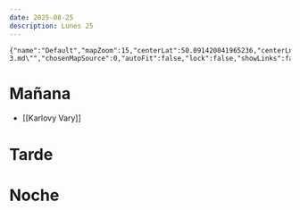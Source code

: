 ```yaml
---
date: 2025-08-25
description: Lunes 25
---
```


```mapview
{"name":"Default","mapZoom":15,"centerLat":50.091420041965236,"centerLng":14.402161850880326,"query":"linkedfrom:\"Plan/Día 3.md\"","chosenMapSource":0,"autoFit":false,"lock":false,"showLinks":false,"linkColor":"red","markerLabels":"off","embeddedHeight":300}
```

# Mañana

- [[Karlovy Vary]]
# Tarde

# Noche